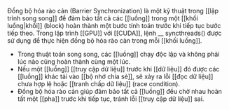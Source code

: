 Đồng bộ hóa rào cản (Barrier Synchronization) là một kỹ thuật trong [[lập trình song song]] để đảm bảo tất cả các [[luồng]] trong một [[khối luồng|khối]] (block) hoàn thành một bước tính toán trước khi tiếp tục bước tiếp theo.
Trong lập trình [[GPU]] với [[CUDA]], lệnh __ syncthreads() được sử dụng để thực hiện đồng bộ hóa rào cản trong mỗi [[khối luồng]].
- Trong thuật toán song song, các [[luồng]] chạy độc lập và không phải lúc nào cũng hoàn thành cùng một lúc.
- Nếu một [[luồng]] [[truy cập dữ liệu]] trước khi [[dữ liệu]] đó được các [[luồng]] khác tải vào [[bộ nhớ chia sẻ]], sẽ xảy ra lỗi [[đọc dữ liệu]] chưa hợp lệ hoặc [[tranh chấp dữ liệu]] (race condition).
- Đồng bộ hóa rào cản giúp đảm bảo tất cả [[luồng]] đều chờ nhau hoàn tất một [[pha]] trước khi tiếp tục, tránh lỗi [[truy cập dữ liệu]] sai.